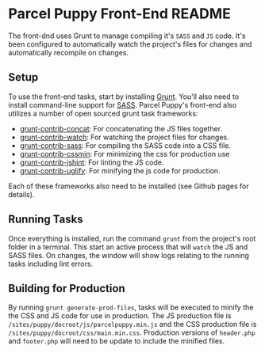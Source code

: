 Parcel Puppy Front-End README
=============================

The front-dnd uses Grunt to manage compiling it's `SASS` and `JS` code. It's been configured to automatically watch the 
project's files for changes and automatically recompile on changes.

Setup
-----

To use the front-end tasks, start by installing [Grunt](http://gruntjs.com/getting-started). You'll also need to install 
command-line support for [SASS](http://sass-lang.com/install). Parcel Puppy's front-end also utilizes a number of open 
 sourced grunt task frameworks:

- [grunt-contrib-concat](https://github.com/gruntjs/grunt-contrib-concat): For concatenating the JS files together.
- [grunt-contrib-watch](https://github.com/gruntjs/grunt-contrib-watch): For watching the project files for changes.
- [grunt-contrib-sass](https://github.com/gruntjs/grunt-contrib-sass): For compiling the SASS code into a CSS file.
- [grunt-contrib-cssmin](https://github.com/gruntjs/grunt-contrib-cssmin): For minimizing the css for production use
- [grunt-contrib-jshint](https://github.com/gruntjs/grunt-contrib-jshint): For linting the JS code.
- [grunt-contrib-uglify](https://github.com/gruntjs/grunt-contrib-uglify): For minifying the js code for production.


Each of these frameworks also need to be installed (see Github pages for details).

Running Tasks
-------------

Once everything is installed, run the command `grunt` from the project's root folder in a terminal. This start an active 
process that will `watch` the JS and SASS files. On changes, the window will show logs relating to the running tasks 
including lint errors.


Building for Production
-----------------------

By running `grunt generate-prod-files`, tasks will be executed to minify the the CSS and JS code for use in production. 
 The JS production file is `/sites/puppy/docroot/js/parcelpuppy.min.js` and the CSS production file is 
  `/sites/puppy/docroot/css/main.min.css`. Production versions of `header.php` and `footer.php` will need to be update 
to include the minified files.  